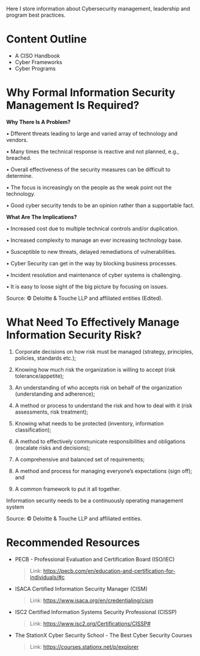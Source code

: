 Here I store information about Cybersecurity management, leadership and program best practices.

# Content Outline
- A CISO Handbook
- Cyber Frameworks
- Cyber Programs

# Why Formal Information Security Management Is Required?

**Why There Is A Problem?**

• Dfferent threats leading to large and varied array of technology and vendors.

• Many times the technical response is reactive and not planned, e.g., breached.

• Overall effectiveness of the security measures can be difficult to determine.

• The focus is increasingly on the people as the weak point not the technology.

• Good cyber security tends to be an opinion rather than a supportable fact.

**What Are The Implications?**

• Increased cost due to multiple technical controls and/or duplication.

• Increased complexity to manage an ever increasing technology base.

• Susceptible to new threats, delayed remediations of vulnerabilities.

• Cyber Security can get in the way by blocking business processes.

• Incident resolution and maintenance of cyber systems is challenging.

• It is easy to loose sight of the big picture by focusing on issues.

Source: © Deloitte & Touche LLP and affiliated entities (Edited).

# What Need To Effectively Manage Information Security Risk?

1. Corporate decisions on how risk must be managed (strategy, principles,
policies, standards etc.);

2. Knowing how much risk the organization is willing to accept (risk
tolerance/appetite);

3. An understanding of who accepts risk on behalf of the organization
(understanding and adherence);

4. A method or process to understand the risk and how to deal with it (risk
assessments, risk treatment);

5. Knowing what needs to be protected (inventory, information classification);

6. A method to effectively communicate responsibilities and obligations
(escalate risks and decisions);

7. A comprehensive and balanced set of requirements;

8. A method and process for managing everyone’s expectations (sign off);
and

9. A common framework to put it all together.

Information security needs to be a continuously operating management system

Source: © Deloitte & Touche LLP and affiliated entities.

# Recommended Resources
- PECB - Professional Evaluation and Certification Board (ISO/IEC)
  > Link: https://pecb.com/en/education-and-certification-for-individuals/#c
- ISACA Certified Information Security Manager (CISM)
  > Link: https://www.isaca.org/en/credentialing/cism
- ISC2 Certified Information Systems Security Professional (CISSP)
  > Link: https://www.isc2.org/Certifications/CISSP#
- The StationX Cyber Security School - The Best Cyber Security Courses
  > Link: https://courses.stationx.net/p/explorer
